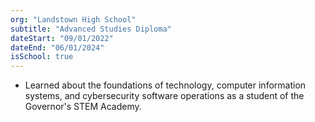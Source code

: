 ```yaml
---
org: "Landstown High School"
subtitle: "Advanced Studies Diploma"
dateStart: "09/01/2022"
dateEnd: "06/01/2024"
isSchool: true
---
```

* Learned about the foundations of technology, computer information systems, and cybersecurity software operations as a student of the Governor's STEM Academy.

